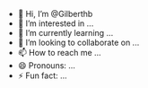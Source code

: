 - 👋 Hi, I’m @Gilberthb
- 👀 I’m interested in ...
- 🌱 I’m currently learning ...
- 💞️ I’m looking to collaborate on ...
- 📫 How to reach me ...
- 😄 Pronouns: ...
- ⚡ Fun fact: ...

<!---
Gilberthb/Gilberthb is a ✨ special ✨ repository because its `README.md` (this file) appears on your GitHub profile.
You can click the Preview link to take a look at your changes.
--->
